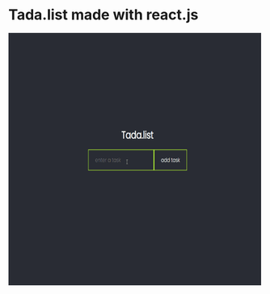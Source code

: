 # Tada.list made with react.js

<p> <img src="https://github.com/0xMALVEE/react-tasklist/blob/main/demo.gif" width="500" height="500"> </p>